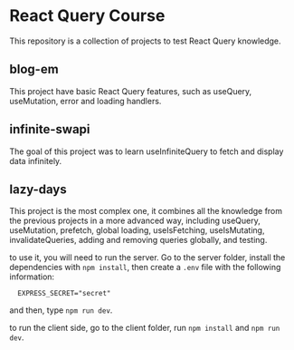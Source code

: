 # React Query Course

This repository is a collection of projects to test React Query knowledge.

## blog-em

This project have basic React Query features, such as useQuery, useMutation, error and loading handlers.

## infinite-swapi

The goal of this project was to learn useInfiniteQuery to fetch and display data infinitely.

## lazy-days

This project is the most complex one, it combines all the knowledge from the previous projects in a more advanced way, including useQuery, useMutation, prefetch, global loading, useIsFetching, useIsMutating, invalidateQueries, adding and removing queries globally, and testing.

to use it, you will need to run the server. Go to the server folder, install the dependencies with `npm install`, then create a `.env` file with the following information:

```
  EXPRESS_SECRET="secret"
```

and then, type `npm run dev`.

to run the client side, go to the client folder, run `npm install` and  `npm run dev`.



  

